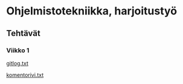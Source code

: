 # Ohjelmistotekniikka, harjoitustyö

## Tehtävät

### Viikko 1

[gitlog.txt](https://github.com/kariah/ot-harjoitustyo/blob/master/laskarit/viikko1/gitlog.txt)

[komentorivi.txt](https://github.com/kariah/ot-harjoitustyo/blob/master/laskarit/viikko1/komentorivi.txt)
